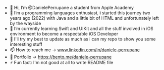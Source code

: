 - 👋 Hi, I’m @DanielePerrupane a student from Apple Academy
- 👀 I’m a programming languages enthusiast, i started this journey two years ago (2022) with Java and a little bit of HTML and unfortunately left by the wayside 
- 🌱 I’m currently learning Swift and UIKit and all the stuff involved in iOS environment to become a respectable iOS Developer
- 📲 I'll try my best to update as much as i can my repo to show you some interesting stuff 
- 📫 How to reach me -> www.linkedin.com/in/daniele-perrupane
- 💼 Portfolio -> https://bento.me/daniele-perrupane
- ⚡ Fun fact: I'm not good at all to write README file 
